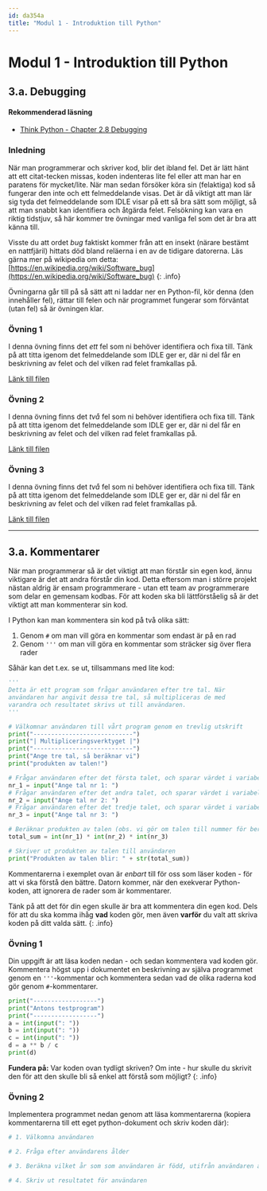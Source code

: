 ```yaml
---
id: da354a
title: "Modul 1 - Introduktion till Python"
---
```


# Modul 1 - Introduktion till Python

## 3.a. Debugging

#### Rekommenderad läsning

- [Think Python - Chapter 2.8 Debugging](http://greenteapress.com/thinkpython2/html/thinkpython2003.html#sec23)

### Inledning

När man programmerar och skriver kod, blir det ibland fel. Det är lätt hänt att ett citat-tecken missas, koden indenteras lite fel eller att man har en paratens för mycket/lite. När man sedan försöker köra sin (felaktiga) kod så fungerar den inte och ett felmeddelande visas. Det är då viktigt att man lär sig tyda det felmeddelande som IDLE visar på ett så bra sätt som möjligt, så att man snabbt kan identifiera och åtgärda felet. Felsökning kan vara en riktig tidstjuv, så här kommer tre övningar med vanliga fel som det är bra att känna till.

Visste du att ordet *bug* faktiskt kommer från att en insekt (närare bestämt en nattfjäril) hittats död bland reläerna i en av de tidigare datorerna. Läs gärna mer på wikipedia om detta: [https://en.wikipedia.org/wiki/Software_bug](https://en.wikipedia.org/wiki/Software_bug)
{: .info}

Övningarna går till på så sätt att ni laddar ner en Python-fil, kör denna (den innehåller fel), rättar till felen och när programmet fungerar som förväntat (utan fel) så är övningen klar.

### Övning 1

I denna övning finns det *ett* fel som ni behöver identifiera och fixa till. Tänk på att titta igenom det felmeddelande som IDLE ger er, där ni del får en beskrivning av felet och del vilken rad felet framkallas på.

[Länk till filen](../files/py1.py)

### Övning 2

I denna övning finns det *två* fel som ni behöver identifiera och fixa till. Tänk på att titta igenom det felmeddelande som IDLE ger er, där ni del får en beskrivning av felet och del vilken rad felet framkallas på.

[Länk till filen](../files/py2.py)

### Övning 3

I denna övning finns det *två* fel som ni behöver identifiera och fixa till. Tänk på att titta igenom det felmeddelande som IDLE ger er, där ni del får en beskrivning av felet och del vilken rad felet framkallas på.

[Länk till filen](../files/py3.py)

---

## 3.a. Kommentarer

När man programmerar så är det viktigt att man förstår sin egen kod, ännu viktigare är det att andra förstår din kod. Detta eftersom man i större projekt nästan aldrig är ensam programmerare - utan ett team av programmerare som delar en gemensam kodbas. För att koden ska bli lättförståelig så är det viktigt att man kommenterar sin kod.

I Python kan man kommentera sin kod på två olika sätt:

1. Genom `#` om man vill göra en kommentar som endast är på en rad
2. Genom `'''` om man vill göra en kommentar som sträcker sig över flera rader

Såhär kan det t.ex. se ut, tillsammans med lite kod:

```python
'''
Detta är ett program som frågar användaren efter tre tal. När
användaren har angivit dessa tre tal, så multipliceras de med
varandra och resultatet skrivs ut till användaren.
'''

# Välkomnar användaren till vårt program genom en trevlig utskrift
print("----------------------------")
print("| Multipliceringsverktyget |")
print("----------------------------")
print("Ange tre tal, så beräknar vi")
print("produkten av talen!")

# Frågar användaren efter det första talet, och sparar värdet i variabeln nr_1
nr_1 = input("Ange tal nr 1: ")
# Frågar användaren efter det andra talet, och sparar värdet i variabeln nr_2
nr_2 = input("Ange tal nr 2: ")
# Frågar användaren efter det tredje talet, och sparar värdet i variabeln nr_3
nr_3 = input("Ange tal nr 3: ")

# Beräknar produkten av talen (obs. vi gör om talen till nummer för beräkningen)
total_sum = int(nr_1) * int(nr_2) * int(nr_3)

# Skriver ut produkten av talen till användaren
print("Produkten av talen blir: " + str(total_sum))
```

Kommentarerna i exemplet ovan är *enbart* till för oss som läser koden - för att vi ska förstå den bättre. Datorn kommer, när den exekverar Python-koden, att ignorera de rader som är kommentarer.

Tänk på att det för din egen skulle är bra att kommentera din egen kod. Dels för att du ska komma ihåg **vad** koden gör, men även **varför** du valt att skriva koden på ditt valda sätt.
{: .info}

### Övning 1

Din uppgift är att läsa koden nedan - och sedan kommentera vad koden gör. Kommentera högst upp i dokumentet en beskrivning av själva programmet genom en `'''`-kommentar och kommentera sedan vad de olika raderna kod gör genom `#`-kommentarer.

```python
print("------------------")
print("Antons testprogram")
print("------------------")
a = int(input(": "))
b = int(input(": "))
c = int(input(": "))
d = a ** b / c
print(d)
```

**Fundera på:** Var koden ovan tydligt skriven? Om inte - hur skulle du skrivit den för att den skulle bli så enkel att förstå som möjligt?
{: .info}

### Övning 2

Implementera programmet nedan genom att läsa kommentarerna (kopiera kommentarerna till ett eget python-dokument och skriv koden där):

```python
# 1. Välkomna användaren

# 2. Fråga efter användarens ålder

# 3. Beräkna vilket år som som användaren är född, utifrån användaren ålder

# 4. Skriv ut resultatet för användaren
```